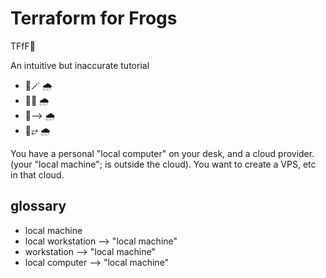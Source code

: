 # Terraform for Frogs
TFfF🐸

An intuitive but inaccurate tutorial

* 🐸🪄 🌧️
* 🐸🙏 🌧️
* 🐸⟶ 🌧️
* 🐸⥂ 🌧️

You have a personal "local computer" on your desk,
and a cloud provider.
(your "local machine"; is outside the cloud).
You want to create a VPS,  etc in that cloud.



## glossary
* local machine
* local workstation ⟶ "local machine"
* workstation ⟶ "local machine"
* local computer ⟶ "local machine"


